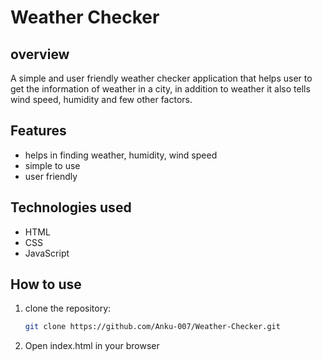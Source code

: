# Weather Checker

## overview 
A simple and user friendly weather checker application that helps user to get the information of weather in a city, in addition to weather it also tells wind speed, humidity and few other factors.

## Features
- helps in finding weather, humidity, wind speed
- simple to use
- user friendly

## Technologies used
- HTML 
- CSS
- JavaScript

## How to use
1. clone the repository:
   ``` bash
   git clone https://github.com/Anku-007/Weather-Checker.git

2. Open index.html in your browser
